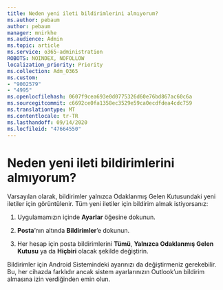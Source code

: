 ```yaml
---
title: Neden yeni ileti bildirimlerini almıyorum?
ms.author: pebaum
author: pebaum
manager: mnirkhe
ms.audience: Admin
ms.topic: article
ms.service: o365-administration
ROBOTS: NOINDEX, NOFOLLOW
localization_priority: Priority
ms.collection: Adm_O365
ms.custom:
- "9002579"
- "4995"
ms.openlocfilehash: 0607f9cea693e0d0775326d60e76bd867ac60c6a
ms.sourcegitcommit: c6692ce0fa1358ec3529e59ca0ecdfdea4cdc759
ms.translationtype: MT
ms.contentlocale: tr-TR
ms.lasthandoff: 09/14/2020
ms.locfileid: "47664550"
---
```

# <a name="why-dont-i-get-new-message-notifications"></a>Neden yeni ileti bildirimlerini almıyorum?

Varsayılan olarak, bildirimler yalnızca Odaklanmış Gelen Kutusundaki yeni iletiler için görüntülenir. Tüm yeni iletiler için bildirim almak istiyorsanız:

1. Uygulamamızın içinde **Ayarlar** öğesine dokunun.

2. **Posta**’nın altında **Bildirimler**’e dokunun.

3. Her hesap için posta bildirimlerini **Tümü**, **Yalnızca Odaklanmış Gelen Kutusu** ya da **Hiçbiri** olacak şekilde değiştirin.

Bildirimler için Android Sistemindeki ayarınızı da değiştirmeniz gerekebilir. Bu, her cihazda farklıdır ancak sistem ayarlarınızın Outlook’un bildirim almasına izin verdiğinden emin olun.
